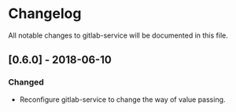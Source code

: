 # Changelog
All notable changes to gitlab-service will be documented in this file.

## [0.6.0] - 2018-06-10
### Changed
- Reconfigure gitlab-service to change the way of value passing.